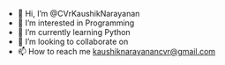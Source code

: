 - 👋 Hi, I’m @CVrKaushikNarayanan
- 👀 I’m interested in Programming
- 🌱 I’m currently learning Python
- 💞️ I’m looking to collaborate on 
- 📫 How to reach me kaushiknarayanancvr@gmail.com

<!---
CVrKaushikNarayanan/CVrKaushikNarayanan is a ✨ special ✨ repository because its `README.md` (this file) appears on your GitHub profile.
You can click the Preview link to take a look at your changes.
--->
